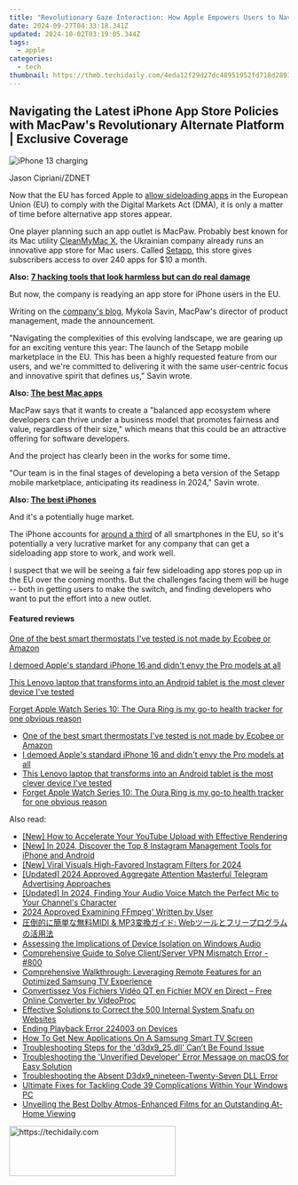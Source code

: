 ```yaml
---
title: "Revolutionary Gaze Interaction: How Apple Empowers Users to Navigate iPhones and iPads With Just Their Eyes - Insights"
date: 2024-09-27T04:33:18.341Z
updated: 2024-10-02T03:19:05.344Z
tags:
  - apple
categories:
  - tech
thumbnail: https://thmb.techidaily.com/4eda12f29d27dc48951952fd718d2893baf3c477f1f6a2ae59c9486ae91c7e15.jpg
---
```


## Navigating the Latest iPhone App Store Policies with MacPaw's Revolutionary Alternate Platform | Exclusive Coverage

![iPhone 13 charging](https://www.zdnet.com/a/img/resize/caaa5ae8556d46a9e56117322666737c90092da0/2022/07/18/2f232706-8a19-4946-a8f7-b8840680a78c/iphone-13-charging.jpg?auto=webp&width=1280)

Jason Cipriani/ZDNET

Now that the EU has forced Apple to [allow sideloading apps](https://www.zdnet.com/article/apple-oks-sideloading-apps-in-the-eu-with-these-restrictions/) in the European Union (EU) to comply with the Digital Markets Act (DMA), it is only a matter of time before alternative app stores appear. 

One player planning such an app outlet is MacPaw. Probably best known for its Mac utility [CleanMyMac X](https://macpaw.audw.net/c/159047/66209/1733?&sharedid=zdnet&partnerpropertyid=1980086&u=https%3A%2F%2Fcleanmymac.macpaw.com%2F&subId1=zd-%5F%5FCOM%5FCLICK%5FID%5F%5F-dtp), the Ukrainian company already runs an innovative app store for Mac users. Called [Setapp](https://setapp.sjv.io/c/159047/343321/5114?&sharedid=zdnet&partnerpropertyid=1980086&u=https%3A%2F%2Fsetapp.com%2F&subId1=zd-%5F%5FCOM%5FCLICK%5FID%5F%5F-dtp), this store gives subscribers access to over 240 apps for $10 a month. 

**Also:** [**7 hacking tools that look harmless but can do real damage**](https://www.zdnet.com/article/7-hacking-tools-that-look-harmless-but-can-do-real-damage/)

But now, the company is readying an app store for iPhone users in the EU. 

Writing on the [company's blog](https://macpaw.com/news/macpaws-response-apples-eu-policy-updates), Mykola Savin, MacPaw's director of product management, made the announcement. 

"Navigating the complexities of this evolving landscape, we are gearing up for an exciting venture this year: The launch of the Setapp mobile marketplace in the EU. This has been a highly requested feature from our users, and we're committed to delivering it with the same user-centric focus and innovative spirit that defines us," Savin wrote. 

**Also: [The best Mac apps](https://www.zdnet.com/article/best-mac-app/)**

MacPaw says that it wants to create a "balanced app ecosystem where developers can thrive under a business model that promotes fairness and value, regardless of their size," which means that this could be an attractive offering for software developers. 

And the project has clearly been in the works for some time. 

"Our team is in the final stages of developing a beta version of the Setapp mobile marketplace, anticipating its readiness in 2024," Savin wrote. 

**Also: [The best iPhones](https://www.zdnet.com/article/best-iphone/)**

And it's a potentially huge market. 

 The iPhone accounts for [around a third](https://www.statista.com/statistics/639928/market-share-mobile-operating-systems-eu/) of all smartphones in the EU, so it's potentially a very lucrative market for any company that can get a sideloading app store to work, and work well. 

I suspect that we will be seeing a fair few sideloading app stores pop up in the EU over the coming months. But the challenges facing them will be huge -- both in getting users to make the switch, and finding developers who want to put the effort into a new outlet. 

#### Featured reviews

[One of the best smart thermostats I've tested is not made by Ecobee or Amazon](https://www.zdnet.com/article/one-of-the-best-smart-thermostats-ive-tested-is-not-made-by-ecobee-or-amazon/ "One of the best smart thermostats I've tested is not made by Ecobee or Amazon")

[I demoed Apple's standard iPhone 16 and didn't envy the Pro models at all](https://www.zdnet.com/article/why-im-recommending-the-standard-iphone-16-over-the-pro-this-year-and-im-not-alone/ "I demoed Apple's standard iPhone 16 and didn't envy the Pro models at all")

[This Lenovo laptop that transforms into an Android tablet is the most clever device I've tested](https://www.zdnet.com/article/i-tested-lenovos-windows-laptop-that-doubles-as-an-android-tablet-and-it-has-so-much-potential/ "This Lenovo laptop that transforms into an Android tablet is the most clever device I've tested")

[Forget Apple Watch Series 10: The Oura Ring is my go-to health tracker for one obvious reason](https://www.zdnet.com/article/forget-apple-watch-series-10-the-oura-ring-is-my-go-to-health-tracker-for-one-obvious-reason/ "Forget Apple Watch Series 10: The Oura Ring is my go-to health tracker for one obvious reason")

* [One of the best smart thermostats I've tested is not made by Ecobee or Amazon](https://www.zdnet.com/article/one-of-the-best-smart-thermostats-ive-tested-is-not-made-by-ecobee-or-amazon/ "One of the best smart thermostats I've tested is not made by Ecobee or Amazon")
* [I demoed Apple's standard iPhone 16 and didn't envy the Pro models at all](https://www.zdnet.com/article/why-im-recommending-the-standard-iphone-16-over-the-pro-this-year-and-im-not-alone/ "I demoed Apple's standard iPhone 16 and didn't envy the Pro models at all")
* [This Lenovo laptop that transforms into an Android tablet is the most clever device I've tested](https://www.zdnet.com/article/i-tested-lenovos-windows-laptop-that-doubles-as-an-android-tablet-and-it-has-so-much-potential/ "This Lenovo laptop that transforms into an Android tablet is the most clever device I've tested")
* [Forget Apple Watch Series 10: The Oura Ring is my go-to health tracker for one obvious reason](https://www.zdnet.com/article/forget-apple-watch-series-10-the-oura-ring-is-my-go-to-health-tracker-for-one-obvious-reason/ "Forget Apple Watch Series 10: The Oura Ring is my go-to health tracker for one obvious reason")

<ins class="adsbygoogle"
     style="display:block"
     data-ad-format="autorelaxed"
     data-ad-client="ca-pub-7571918770474297"
     data-ad-slot="1223367746"></ins>

<ins class="adsbygoogle"
     style="display:block"
     data-ad-client="ca-pub-7571918770474297"
     data-ad-slot="8358498916"
     data-ad-format="auto"
     data-full-width-responsive="true"></ins>

<span class="atpl-alsoreadstyle">Also read:</span>
<div><ul>
<li><a href="https://youtube-web.techidaily.com/ow-to-accelerate-your-youtube-upload-with-effective-rendering/"><u>[New] How to Accelerate Your YouTube Upload with Effective Rendering</u></a></li>
<li><a href="https://instagram-video-files.techidaily.com/new-in-2024-discover-the-top-8-instagram-management-tools-for-iphone-and-android/"><u>[New] In 2024, Discover the Top 8 Instagram Management Tools for iPhone and Android</u></a></li>
<li><a href="https://instagram-videos.techidaily.com/new-viral-visuals-high-favored-instagram-filters-for-2024/"><u>[New] Viral Visuals High-Favored Instagram Filters for 2024</u></a></li>
<li><a href="https://fox-glue.techidaily.com/updated-2024-approved-aggregate-attention-masterful-telegram-advertising-approaches/"><u>[Updated] 2024 Approved Aggregate Attention Masterful Telegram Advertising Approaches</u></a></li>
<li><a href="https://eaxpv-info.techidaily.com/updated-in-2024-finding-your-audio-voice-match-the-perfect-mic-to-your-channels-character/"><u>[Updated] In 2024, Finding Your Audio Voice Match the Perfect Mic to Your Channel's Character</u></a></li>
<li><a href="https://some-knowledge.techidaily.com/2024-approved-examining-ffmpeg-written-by-user/"><u>2024 Approved Examining FFmpeg' Written by User</u></a></li>
<li><a href="https://techtrends.techidaily.com/midi-and-mp3-web/"><u>圧倒的に簡単な無料MIDI & MP3変換ガイド: Webツールとフリープログラムの活用法</u></a></li>
<li><a href="https://win11.techidaily.com/assessing-the-implications-of-device-isolation-on-windows-audio/"><u>Assessing the Implications of Device Isolation on Windows Audio</u></a></li>
<li><a href="https://technical-tips.techidaily.com/comprehensive-guide-to-solve-clientserver-vpn-mismatch-error-800/"><u>Comprehensive Guide to Solve Client/Server VPN Mismatch Error - #800</u></a></li>
<li><a href="https://technical-tips.techidaily.com/comprehensive-walkthrough-leveraging-remote-features-for-an-optimized-samsung-tv-experience/"><u>Comprehensive Walkthrough: Leveraging Remote Features for an Optimized Samsung TV Experience</u></a></li>
<li><a href="https://some-knowledge.techidaily.com/convertissez-vos-fichiers-video-qt-en-fichier-mov-en-direct-free-online-converter-by-videoproc/"><u>Convertissez Vos Fichiers Vidéo QT en Fichier MOV en Direct – Free Online Converter by VideoProc</u></a></li>
<li><a href="https://technical-tips.techidaily.com/effective-solutions-to-correct-the-500-internal-system-snafu-on-websites/"><u>Effective Solutions to Correct the 500 Internal System Snafu on Websites</u></a></li>
<li><a href="https://data-wizards.techidaily.com/ending-playback-error-224003-on-devices/"><u>Ending Playback Error 224003 on Devices</u></a></li>
<li><a href="https://technical-tips.techidaily.com/how-to-get-new-applications-on-a-samsung-smart-tv-screen/"><u>How To Get New Applications On A Samsung Smart TV Screen</u></a></li>
<li><a href="https://technical-tips.techidaily.com/troubleshooting-steps-for-the-d3dx925dll-cant-be-found-issue/"><u>Troubleshooting Steps for the 'd3dx9_25.dll' Can’t Be Found Issue</u></a></li>
<li><a href="https://technical-tips.techidaily.com/troubleshooting-the-unverified-developer-error-message-on-macos-for-easy-solution/"><u>Troubleshooting the 'Unverified Developer' Error Message on macOS for Easy Solution</u></a></li>
<li><a href="https://technical-tips.techidaily.com/troubleshooting-the-absent-d3dx9nineteen-twenty-seven-dll-error/"><u>Troubleshooting the Absent D3dx9_nineteen-Twenty-Seven DLL Error</u></a></li>
<li><a href="https://technical-tips.techidaily.com/ultimate-fixes-for-tackling-code-39-complications-within-your-windows-pc/"><u>Ultimate Fixes for Tackling Code 39 Complications Within Your Windows PC</u></a></li>
<li><a href="https://technical-tips.techidaily.com/unveiling-the-best-dolby-atmos-enhanced-films-for-an-outstanding-at-home-viewing/"><u>Unveiling the Best Dolby Atmos-Enhanced Films for an Outstanding At-Home Viewing</u></a></li>
</ul></div>

<!-- affiliate ads begin -->
<a href="https://aligracehair.sjv.io/c/5597632/2115932/19272" target="_top" id="2115932">
  <img src="//a.impactradius-go.com/display-ad/19272-2115932" border="0" alt="https://techidaily.com" width="300" height="90"/>
</a>
<img height="0" width="0" src="https://aligracehair.sjv.io/i/5597632/2115932/19272" style="position:absolute;visibility:hidden;" border="0" />
<!-- affiliate ads end -->

